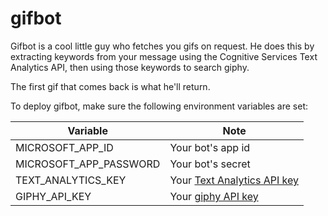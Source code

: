 # gifbot
Gifbot is a cool little guy who fetches you gifs on request. He does this by extracting keywords from your message using the Cognitive Services Text Analytics API, then using those keywords to search giphy.

The first gif that comes back is what he'll return.

To deploy gifbot, make sure the following environment variables are set:

|Variable|Note|
|--------|----|
|MICROSOFT_APP_ID|Your bot's app id|
|MICROSOFT_APP_PASSWORD|Your bot's secret|
|TEXT_ANALYTICS_KEY|Your [Text Analytics API key](https://azure.microsoft.com/en-us/services/cognitive-services/text-analytics/)|
|GIPHY_API_KEY|Your [giphy API key](https://developers.giphy.com/)|
